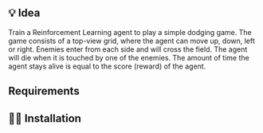 ## 💡 Idea

Train a Reinforcement Learning agent to play a simple dodging game. The game consists of a top-view grid, where the agent can move up, down, left or right. Enemies enter from each side and will cross the field. The agent will die when it is touched by one of the enemies. The amount of time the agent stays alive is equal to the score (reward) of the agent.

## Requirements
## 👩‍💻 Installation


